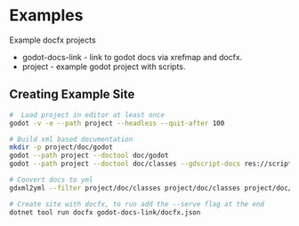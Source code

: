 # Examples

Example docfx projects

* godot-docs-link - link to godot docs via xrefmap and docfx.
* project - example godot project with scripts.

## Creating Example Site

```bash
#  Load project in editor at least once
godot -v -e --path project --headless --quit-after 100

# Build xml based documentation
mkdir -p project/doc/godot
godot --path project --doctool doc/godot
godot --path project --doctool doc/classes --gdscript-docs res://scripts

# Convert docs to yml
gdxml2yml --filter project/doc/classes project/doc/classes project/doc/godot godot-docs-link/api

# Create site with docfx, to run add the --serve flag at the end
dotnet tool run docfx godot-docs-link/docfx.json
```
